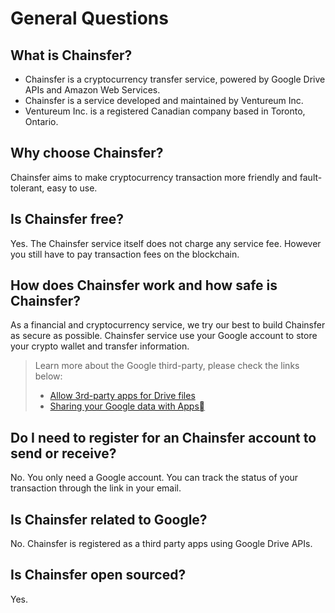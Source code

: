 
# General Questions

## What is Chainsfer? 
* Chainsfer is a cryptocurrency transfer service, powered by Google Drive APIs and Amazon Web Services.
* Chainsfer is a service developed and maintained by Ventureum Inc.
* Ventureum Inc. is a registered Canadian company based in Toronto, Ontario.

## Why choose Chainsfer?
Chainsfer aims to make cryptocurrency transaction more friendly and fault-tolerant, easy to use.

## Is Chainsfer free?
Yes. The Chainsfer service itself does not charge any service fee. However you still have to pay transaction fees on the blockchain.

## How does Chainsfer work and how safe is Chainsfer?
As a financial and cryptocurrency service, we try our best to build Chainsfer as secure as possible. Chainsfer service use your Google account to store your crypto wallet and transfer information. 
> Learn more about the Google third-party, please check the links below: 
> * [Allow 3rd-party apps for Drive files](https://support.google.com/a/answer/6105699?hl=en)
> * [Sharing your Google data with Apps](https://www.youtube.com/watch?time_continue=4&v=W1a1lQHVtJo)

## Do I need to register for an Chainsfer account to send or receive?
No. You only need a Google account. You can track the status of your transaction through the link in your email.

## Is Chainsfer related to Google?
No. Chainsfer is registered as a third party apps using Google Drive APIs.

## Is Chainsfer open sourced?
Yes. 
